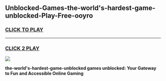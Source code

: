 
## Unblocked-Games-the-world's-hardest-game-unblocked-Play-Free-ooyro
<h3>
<a href="https://premium76.site?title=the-world's-hardest-game-unblocked&ref=24M">CLICK TO PLAY</a></h3>
<hr>

<h3>
<a href="https://premium76.site?title=the-world's-hardest-game-unblocked&ref=24M">CLICK 2 PLAY</a>
  
</h3>

<a href="https://premium76.site?title=the-world's-hardest-game-unblocked&ref=24M"><img src="https://clearcache.store/games.png"></a>


**the-world's-hardest-game-unblocked games unblocked: Your Gateway to Fun and Accessible Online Gaming**
